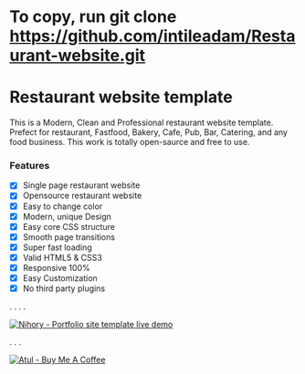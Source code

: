 # To copy, run git clone https://github.com/intileadam/Restaurant-website.git

# Restaurant website template
This is a Modern, Clean and Professional restaurant website template. Prefect for restaurant, Fastfood, Bakery, Cafe, Pub, Bar, Catering, and any food business. This work is totally open-saurce and free to use.

### Features
- [x] Single page restaurant website
- [x] Opensource restaurant website
- [x] Easy to change color
- [x] Modern, unique Design
- [x] Easy core CSS structure
- [x] Smooth page transitions
- [x] Super fast loading
- [x] Valid HTML5 & CSS3
- [x] Responsive 100%
- [x] Easy Customization
- [x] No third party plugins

.
.
.
.

[![Nihory - Portfolio site template live demo](https://i.ibb.co/vwN8cgW/live-demo.png)](https://restaurant-website-atulcodex.netlify.app/)

.
.
.


[![Atul - Buy Me A Coffee](https://i.ibb.co/7rR9S4L/buy-me-a-coffee.png)](https://www.buymeacoffee.com/atulcodex)
